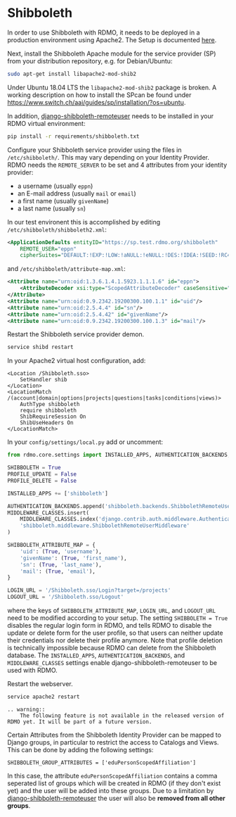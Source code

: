 # Shibboleth

In order to use Shibboleth with RDMO, it needs to be deployed in a production environment using Apache2. The Setup is documented [here](../../deployment/apache.html).

Next, install the Shibboleth Apache module for the service provider (SP) from your distribution repository, e.g. for Debian/Ubuntu:

```bash
sudo apt-get install libapache2-mod-shib2
```

Under Ubuntu 18.04 LTS the `libapache2-mod-shib2` package is broken. A working description on how to install the SPcan be found under https://www.switch.ch/aai/guides/sp/installation/?os=ubuntu.

In addition, [django-shibboleth-remoteuser](https://github.com/Brown-University-Library/django-shibboleth-remoteuser) needs to be installed in your RDMO virtual environment:

```bash
pip install -r requirements/shibboleth.txt
```

Configure your Shibboleth service provider using the files in `/etc/shibboleth/`. This may vary depending on your Identity Provider. RDMO needs the `REMOTE_SERVER` to be set and 4 attributes from your identity provider:

* a username (usually `eppn`)
* an E-mail address (usually `mail` or `email`)
* a first name (usually `givenName`)
* a last name (usually `sn`)

In our test environent this is accomplished by editing `/etc/shibboleth/shibboleth2.xml`:

```xml
<ApplicationDefaults entityID="https://sp.test.rdmo.org/shibboleth"
    REMOTE_USER="eppn"
    cipherSuites="DEFAULT:!EXP:!LOW:!aNULL:!eNULL:!DES:!IDEA:!SEED:!RC4:!3DES:!kRSA:!SSLv2:!SSLv3:!TLSv1:!TLSv1.1">
```

and `/etc/shibboleth/attribute-map.xml`:

```xml
<Attribute name="urn:oid:1.3.6.1.4.1.5923.1.1.1.6" id="eppn">
    <AttributeDecoder xsi:type="ScopedAttributeDecoder" caseSensitive="false"/>
</Attribute>
<Attribute name="urn:oid:0.9.2342.19200300.100.1.1" id="uid"/>
<Attribute name="urn:oid:2.5.4.4" id="sn"/>
<Attribute name="urn:oid:2.5.4.42" id="givenName"/>
<Attribute name="urn:oid:0.9.2342.19200300.100.1.3" id="mail"/>
```

Restart the Shibboleth service provider demon.

```bash
service shibd restart
```

In your Apache2 virtual host configuration, add:

```
<Location /Shibboleth.sso>
    SetHandler shib
</Location>
<LocationMatch /(account|domain|options|projects|questions|tasks|conditions|views)>
    AuthType shibboleth
    require shibboleth
    ShibRequireSession On
    ShibUseHeaders On
</LocationMatch>
```

In your `config/settings/local.py` add or uncomment:

```python
from rdmo.core.settings import INSTALLED_APPS, AUTHENTICATION_BACKENDS, MIDDLEWARE_CLASSES

SHIBBOLETH = True
PROFILE_UPDATE = False
PROFILE_DELETE = False

INSTALLED_APPS += ['shibboleth']

AUTHENTICATION_BACKENDS.append('shibboleth.backends.ShibbolethRemoteUserBackend')
MIDDLEWARE_CLASSES.insert(
    MIDDLEWARE_CLASSES.index('django.contrib.auth.middleware.AuthenticationMiddleware') + 1,
    'shibboleth.middleware.ShibbolethRemoteUserMiddleware'
)

SHIBBOLETH_ATTRIBUTE_MAP = {
    'uid': (True, 'username'),
    'givenName': (True, 'first_name'),
    'sn': (True, 'last_name'),
    'mail': (True, 'email'),
}

LOGIN_URL = '/Shibboleth.sso/Login?target=/projects'
LOGOUT_URL = '/Shibboleth.sso/Logout'
```

where the keys of `SHIBBOLETH_ATTRIBUTE_MAP`, `LOGIN_URL`, and `LOGOUT_URL` need to be modified according to your setup. The setting `SHIBBOLETH = True` disables the regular login form in RDMO, and tells RDMO to disable the update or delete form for the user profile, so that users can neither update their credentials nor delete their profile anymore. Note that profile deletion is technically impossible because RDMO can delete from the Shibboleth database. The `INSTALLED_APPS`, `AUTHENTICATION_BACKENDS`, and `MIDDLEWARE_CLASSES` settings enable django-shibboleth-remoteuser to be used with RDMO.

Restart the webserver.

```bash
service apache2 restart
```

```eval_rst
.. warning::
    The following feature is not available in the released version of RDMO yet. It will be part of a future version.
```

Certain Attributes from the Shibboleth Identity Provider can be mapped to Django groups, in particular to restrict the access to Catalogs and Views. This can be done by adding the following settings:

```
SHIBBOLETH_GROUP_ATTRIBUTES = ['eduPersonScopedAffiliation']
```

In this case, the attribute `eduPersonScopedAffiliation` contains a comma seperated list of groups which will be created in RDMO (if they don't exist yet) and the user will be added into these groups. Due to a limitation by [django-shibboleth-remoteuser](https://github.com/Brown-University-Library/django-shibboleth-remoteuser) the user will also be **removed from all other groups**.
